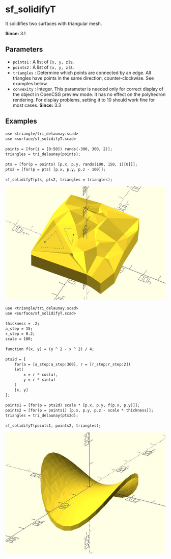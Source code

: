 # sf_solidifyT

It solidifies two surfaces with triangular mesh. 

**Since:** 3.1

## Parameters

- `points1` : A list of `[x, y, z]`s.
- `points2` : A list of `[x, y, z]`s.
- `triangles` : Determine which points are connected by an edge. All triangles have points in the same direction, counter-clockwise. See examples below.
- `convexity` : Integer. This parameter is needed only for correct display of the object in OpenCSG preview mode. It has no effect on the polyhedron rendering. For display problems, setting it to 10 should work fine for most cases. **Since:** 3.3

## Examples

    use <triangle/tri_delaunay.scad>
    use <surface/sf_solidifyT.scad>

    points = [for(i = [0:50]) rands(-300, 300, 2)]; 
    triangles = tri_delaunay(points);

    pts = [for(p = points) [p.x, p.y, rands(100, 150, 1)[0]]];
    pts2 = [for(p = pts) [p.x, p.y, p.z - 100]];

    sf_solidifyT(pts, pts2, triangles = triangles);	

![sf_solidifyT](images/lib3x-sf_solidifyT-1.JPG)

    use <triangle/tri_delaunay.scad>
    use <surface/sf_solidifyT.scad>

    thickness = .2;
    a_step = 15;
    r_step = 0.2;
    scale = 100;

    function f(x, y) = (y ^ 2 - x ^ 2) / 4;

    pts2d = [
        for(a = [a_step:a_step:360], r = [r_step:r_step:2])
        let(
            x = r * cos(a), 
            y = r * sin(a)
        )
        [x, y] 
    ];

    points1 = [for(p = pts2d) scale * [p.x, p.y, f(p.x, p.y)]];
    points2 = [for(p = points1) [p.x, p.y, p.z - scale * thickness]];
    triangles = tri_delaunay(pts2d);

    sf_solidifyT(points1, points2, triangles);

![sf_solidifyT](images/lib3x-sf_solidifyT-2.JPG)
